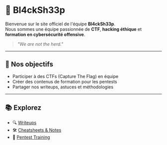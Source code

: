 # 🐏 Bl4ckSh33p

Bienvenue sur le site officiel de l'équipe **Bl4ckSh33p**.  
Nous sommes une équipe passionnée de **CTF**, **hacking éthique** et **formation en cybersécurité offensive**.

> *"We are not the herd."*

---

## 🎯 Nos objectifs
- Participer à des CTFs (Capture The Flag) en équipe
- Créer des contenus de formation pour les pentests
- Partager nos writeups, astuces et méthodologies

---

## 📚 Explorez
- 🔍 [Writeups](writeups/)
- 🛠️ [Cheatsheets & Notes](cheatsheets/)
- 🧠 [Pentest Training](training/)
